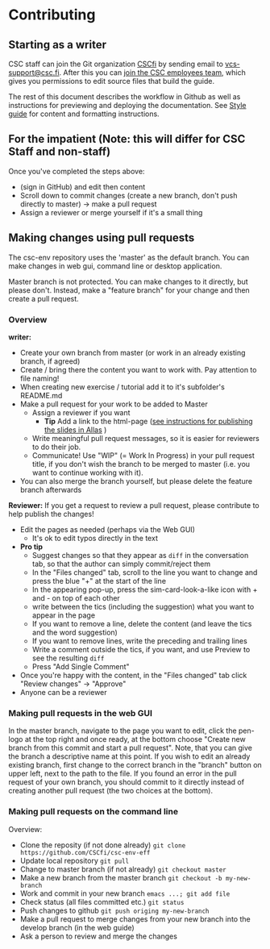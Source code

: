 # Contributing

## Starting as a writer

CSC staff can join the Git organization
[CSCfi](https://github.com/CSCfi) by sending email to
vcs-support@csc.fi. After this you can [join the CSC employees
team](https://github.com/orgs/CSCfi/teams/employees/members), which
gives you permissions to edit source files that build the guide.

The rest of this document describes the workflow in Github as 
well as instructions for previewing and deploying the documentation. 
See [Style guide](STYLEGUIDE.md) for content and formatting instructions.

## For the impatient (Note: this will differ for CSC Staff and non-staff)

Once you've completed the steps above:
* (sign in GitHub) and edit then content
* Scroll down to commit changes (create a new branch, don't push directly to master) -> make a pull request
* Assign a reviewer or merge yourself if it's a small thing

## Making changes using pull requests

The csc-env repository uses the 'master' as the default
branch. You can make changes in web gui, command line or desktop application.

Master branch is not protected. You can make changes to it directly, but please
don't. Instead, make a "feature branch" for your change and then create a pull request.

### Overview
**writer:**

 - Create your own branch from master (or work in an already existing branch, if agreed)
 - Create / bring there the content you want to work with. Pay attention to file naming!
 - When creating new exercise / tutorial add it to it's subfolder's README.md
 - Make a pull request for your work to be added to Master
    - Assign a reviewer if you want
        - **Tip** Add a link to the html-page ([see instructions for publishing the slides in Allas](MD_into_html.md/#publish-html-files-in-allas) )
    - Write meaningful pull request messages, so it is easier for reviewers to do their job.
    - Communicate! Use "WIP" (= Work In Progress) in your pull request title, if you don't wish the branch to be merged to master (i.e. you want to continue working with it).
 - You can also merge the branch yourself, but please delete the feature branch afterwards

**Reviewer:** If you get a request to review a pull request, please contribute to help publish the changes!

 - Edit the pages as needed (perhaps via the Web GUI)
     - It's ok to edit typos directly in the text
 - **Pro tip** 
      - Suggest changes so that they appear as `diff` in the conversation tab, so that the author can simply commit/reject them
      - In the "Files changed" tab, scroll to the line you want to change and press the blue "+" at the start of the line
      - In the appearing pop-up, press the sim-card-look-a-like icon with + and - on top of each other
      - write between the tics (including the suggestion) what you want to appear in the page
      - If you want to remove a line, delete the content (and leave the tics and the word suggestion)
      - If you want to remove lines, write the preceding and trailing lines
      - Write a comment outside the tics, if you want, and use Preview to see the resulting `diff`
      - Press "Add Single Comment"
 - Once you're happy with the content, in the "Files changed" tab click "Review changes" -> "Approve"
 - Anyone can be a reviewer


### Making pull requests in the web GUI

In the master branch, navigate to the page you want to edit, click the pen-logo 
at the top right and once ready, at the bottom choose "Create new branch from this 
commit and start a pull request". Note, that you can give the branch a descriptive 
name at this point. If you wish to edit an already existing branch, first change to 
the correct branch in the "branch" button on upper left, next to the path to the 
file. If you found an error in the pull request of your own branch, you should commit 
to it directly instead of creating another pull request (the two choices at the bottom).

### Making pull requests on the command line

Overview:

 - Clone the reposity (if not done already) `git clone https://github.com/CSCfi/csc-env-eff`
 - Update local repository `git pull`
 - Change to master branch (if not already) `git checkout master` 
 - Make a new branch from the master branch `git checkout -b my-new-branch`
 - Work and commit in your new branch `emacs ...; git add file`
 - Check status (all files committed etc.) `git status`
 - Push changes to github `git push origing my-new-branch`
 - Make a pull request to merge changes from your new branch into the develop branch (in the web guide)
 - Ask a person to review and merge the changes
